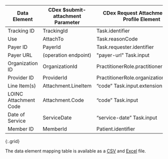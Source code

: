 <!-- attachments_to_requests.md
*****************************************************************************************************
*                                  WARNING: DO NOT EDIT THIS FILE                                   *
*                                                                                                   *
* This file is generated by csv_to_markdown_tabler.ipynb. Any edits you make to this file will be   *
* overwritten                                                                                       *
* To change the contents of this file, edit input/images/data-element-mapping.csv                     *
*****************************************************************************************************
-->

| Data Element | CDex $submit-attachment Parameter | CDex Request Attachment Task Profile Element |
|---|----|-----|
| Tracking ID | TrackingId | Task.identifier |
| Use | AttachTo | Task.reasonCode |
| Payer ID | PayerId | Task.requester.identifier |
| Payer URL | (operation endpoint) | "payer-url" Task.input |
| Organization ID | OrganizationId | PractitionerRole.practitioner.identifier |
| Provider ID | ProviderId | PractitionerRole.organization.identifier |
| Line Item(s) | Attachment.LineItem | “code” Task.input.extension |
| LOINC Attachment Code | Attachment.Code | “code” Task.input |
| Date of Service | ServiceDate | “service-date” Task.input |
| Member ID | MemberId | Patient.identifier |
{:.grid}

The data element mapping table is available as a [CSV](data-element-mapping.csv) and [Excel](data-element-mapping.xlsx) file.